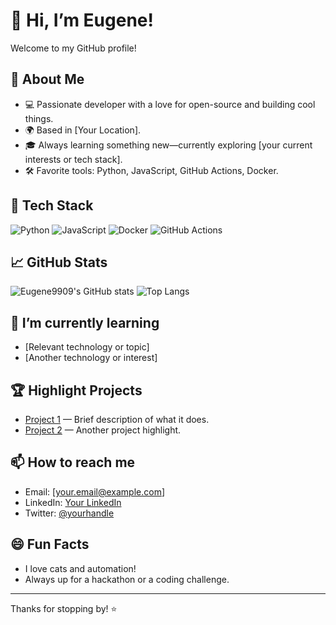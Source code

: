 # 👋 Hi, I’m Eugene!

Welcome to my GitHub profile!

## 🚀 About Me
- 💻 Passionate developer with a love for open-source and building cool things.
- 🌍 Based in [Your Location].
- 🎓 Always learning something new—currently exploring [your current interests or tech stack].
- 🛠️ Favorite tools: Python, JavaScript, GitHub Actions, Docker.

## 🧰 Tech Stack
![Python](https://img.shields.io/badge/-Python-333?style=flat-square&logo=python)
![JavaScript](https://img.shields.io/badge/-JavaScript-333?style=flat-square&logo=javascript)
![Docker](https://img.shields.io/badge/-Docker-333?style=flat-square&logo=docker)
![GitHub Actions](https://img.shields.io/badge/-GitHub_Actions-333?style=flat-square&logo=github-actions)

## 📈 GitHub Stats
![Eugene9909's GitHub stats](https://github-readme-stats.vercel.app/api?username=Eugene9909&show_icons=true&theme=tokyonight)
![Top Langs](https://github-readme-stats.vercel.app/api/top-langs/?username=Eugene9909&layout=compact&theme=tokyonight)

## 🌱 I’m currently learning
- [Relevant technology or topic]
- [Another technology or interest]

## 🏆 Highlight Projects
- [Project 1](https://github.com/Eugene9909/your-project) — Brief description of what it does.
- [Project 2](https://github.com/Eugene9909/your-project) — Another project highlight.

## 📫 How to reach me
- Email: [your.email@example.com]
- LinkedIn: [Your LinkedIn](https://linkedin.com/in/yourprofile)
- Twitter: [@yourhandle](https://twitter.com/yourhandle)

## 😄 Fun Facts
- I love cats and automation!
- Always up for a hackathon or a coding challenge.

---

Thanks for stopping by! ⭐️
